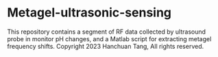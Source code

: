 # Metagel-ultrasonic-sensing
This repository contains a segment of RF data collected by ultrasound probe in monitor pH changes, and a Matlab script for extracting metagel frequency shifts.
Copyright 2023 Hanchuan Tang, All rights reserved.
